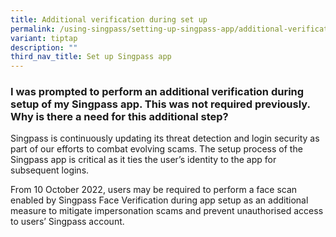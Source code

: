 ```yaml
---
title: Additional verification during set up
permalink: /using-singpass/setting-up-singpass-app/additional-verification/
variant: tiptap
description: ""
third_nav_title: Set up Singpass app
---
```

<h3>I was prompted to perform an additional verification during setup of my Singpass app. This was not required previously. Why is there a need for this additional step?</h3>
<p>Singpass is continuously updating its threat detection and login security
as part of our efforts to combat evolving scams. The setup process of the
Singpass app is critical as it ties the user’s identity to the app for
subsequent logins.</p>
<p>From 10 October 2022, users may be required to perform a face scan enabled
by Singpass Face Verification during app setup as an additional measure
to mitigate impersonation scams and prevent unauthorised access to users’
Singpass account.</p>